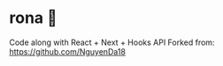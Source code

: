 # rona 🦠
Code along with React + Next + Hooks API
Forked from: https://github.com/NguyenDa18
        

